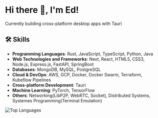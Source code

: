 # Hi there 👋, I'm Ed!

Currently building cross-platform desktop apps with Tauri

## 🛠 Skills

- **Programming Languages**: Rust, JavaScript, TypeScript, Python, Java
- **Web Technologies and Frameworks**: Next, React, HTML5, CSS3, Node.js, Express.js, FastAPI, SpringBoot
- **Databases**: MongoDB, MySQL, PostgreSQL
- **Cloud & DevOps**: AWS, GCP, Docker, Docker Swarm, Terraform, Kubeflow Pipelines
- **Cross-platform Development**: Tauri
- **Machine Learning**: PyTorch, TensorFlow
- **Others**: Networking(LibP2P, WebRTC, Socket), Distributed Systems, Systemes Programming(Terminal Emulation)


 ![Top Languages](https://github-readme-stats.vercel.app/api/top-langs/?username=edielam&layout=compact&theme=radical&langs_count=6&hide=html,css,Makefile,ShaderLab,SCSS,Jupyter%20Notebook)

<!--<table>
  <tr>
    <td>
      <img src="https://github-readme-stats.vercel.app/api/top-langs/?username=edielam&layout=compact&theme=radical&langs_count=6&hide=html,css,Makefile,ShaderLab,SCSS,Jupyter%20Notebook" alt="Top Languages" />
    </td>
    <td>
      <img src="https://github-readme-stats.vercel.app/api?username=edielam&show_icons=true&theme=dark" alt="GitHub Stats" />
    </td>
  </tr>
</table> -->
